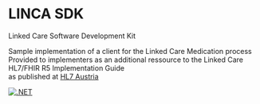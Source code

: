 # LINCA SDK
Linked Care Software Development Kit

Sample implementation of a client for the Linked Care Medication process  
Provided to implementers as an additional ressource to the Linked Care HL7/FHIR R5 Implementation Guide  
as published at [HL7 Austria](https://fhir.hl7.at/r5-LinkedCare-main/index.html)

[![.NET](https://github.com/loidl-consulting/linca-sdk/actions/workflows/dotnet.yml/badge.svg)](https://github.com/loidl-consulting/linca-sdk/actions/workflows/dotnet.yml)
